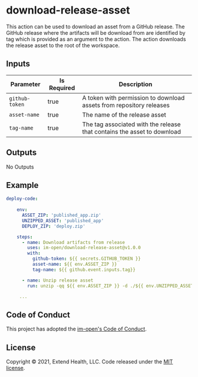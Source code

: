 # download-release-asset

This action can be used to download an asset from a GitHub release.  The GitHub release where the artifacts will be download from are identified by tag which is provided as an argument to the action.  The action downloads the release asset to the root of the workspace.

## Inputs

| Parameter      | Is Required | Description                                                             |
| -------------- | ----------- | ----------------------------------------------------------------------- |
| `github-token` | true        | A token with permission to download assets from repository releases     |
| `asset-name`   | true        | The name of the release asset                                           |
| `tag-name`     | true        | The tag associated with the release that contains the asset to download |

## Outputs

No Outputs

## Example

```yml
deploy-code:
    
    env:
      ASSET_ZIP: 'published_app.zip' 
      UNZIPPED_ASSET: 'published_app'
      DEPLOY_ZIP: 'deploy.zip'

    steps:
      - name: Download artifacts from release
        uses: im-open/download-release-asset@v1.0.0
        with:
          github-token: ${{ secrets.GITHUB_TOKEN }}
          asset-name: ${{ env.ASSET_ZIP }}
          tag-name: ${{ github.event.inputs.tag}}

      - name: Unzip release asset
        run: unzip -qq ${{ env.ASSET_ZIP }} -d ./${{ env.UNZIPPED_ASSET }}

     ...
```


## Code of Conduct

This project has adopted the [im-open's Code of Conduct](https://github.com/im-open/.github/blob/master/CODE_OF_CONDUCT.md).

## License

Copyright &copy; 2021, Extend Health, LLC. Code released under the [MIT license](LICENSE).
